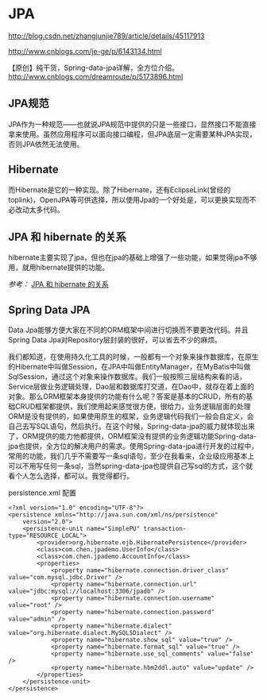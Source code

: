 # JPA

http://blog.csdn.net/zhangjunjie789/article/details/45117913

http://www.cnblogs.com/je-ge/p/6143134.html

【原创】纯干货，Spring-data-jpa详解，全方位介绍。
http://www.cnblogs.com/dreamroute/p/5173896.html

## JPA规范

JPA作为一种规范——也就说JPA规范中提供的只是一些接口，显然接口不能直接拿来使用。虽然应用程序可以面向接口编程，但JPA底层一定需要某种JPA实现，否则JPA依然无法使用。

## Hibernate

而Hibernate是它的一种实现。除了Hibernate，还有EclipseLink(曾经的toplink)，OpenJPA等可供选择，所以使用Jpa的一个好处是，可以更换实现而不必改动太多代码。

## JPA 和 hibernate 的关系

hibernate主要实现了jpa，但也在jpa的基础上增强了一些功能，如果觉得jpa不够用，就用hibernate提供的功能。

*参考：* [JPA 和 hibernate 的关系](http://blog.csdn.net/caiyanzhi123/article/details/50827819)

## Spring Data JPA

 Data Jpa能够方便大家在不同的ORM框架中间进行切换而不要更改代码。并且Spring Data Jpa对Repository层封装的很好，可以省去不少的麻烦。

我们都知道，在使用持久化工具的时候，一般都有一个对象来操作数据库，在原生的Hibernate中叫做Session，在JPA中叫做EntityManager，在MyBatis中叫做SqlSession，通过这个对象来操作数据库。我们一般按照三层结构来看的话，Service层做业务逻辑处理，Dao层和数据库打交道，在Dao中，就存在着上面的对象。那么ORM框架本身提供的功能有什么呢？答案是基本的CRUD，所有的基础CRUD框架都提供，我们使用起来感觉很方便，很给力，业务逻辑层面的处理ORM是没有提供的，如果使用原生的框架，业务逻辑代码我们一般会自定义，会自己去写SQL语句，然后执行。在这个时候，Spring-data-jpa的威力就体现出来了，ORM提供的能力他都提供，ORM框架没有提供的业务逻辑功能Spring-data-jpa也提供，全方位的解决用户的需求。使用Spring-data-jpa进行开发的过程中，常用的功能，我们几乎不需要写一条sql语句，至少在我看来，企业级应用基本上可以不用写任何一条sql，当然spring-data-jpa也提供自己写sql的方式，这个就看个人怎么选择，都可以。我觉得都行。




persistence.xml 配置

```
<?xml version="1.0" encoding="UTF-8"?>
<persistence xmlns="http://java.sun.com/xml/ns/persistence"
    version="2.0">
    <persistence-unit name="SimplePU" transaction-type="RESOURCE_LOCAL">
        <provider>org.hibernate.ejb.HibernatePersistence</provider>
        <class>com.chen.jpademo.UserInfo</class>
        <class>com.chen.jpademo.AccountInfo</class>
        <properties>
            <property name="hibernate.connection.driver_class" value="com.mysql.jdbc.Driver" />
            <property name="hibernate.connection.url" value="jdbc:mysql://localhost:3306/jpadb" />
            <property name="hibernate.connection.username" value="root" />
            <property name="hibernate.connection.password" value="admin" />
            <property name="hibernate.dialect" value="org.hibernate.dialect.MySQL5Dialect" />
            <property name="hibernate.show_sql" value="true" />
            <property name="hibernate.format_sql" value="true" />
            <property name="hibernate.use_sql_comments" value="false" />
            <property name="hibernate.hbm2ddl.auto" value="update" />
        </properties>
    </persistence-unit>
</persistence>
```

















